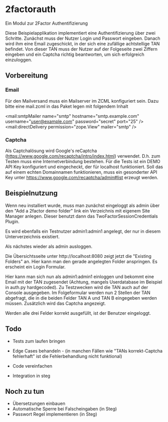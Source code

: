 # 2factorauth

Ein Modul zur 2Factor Authentifizierung

Diese Beispielapplikation implementiert eine Authentifizierung über zwei Schritte. Zunächst muss der Nutzer Login und Passwort eingeben. Danach wird ihm eine Email zugeschickt, in der sich eine zufällige achtstellige TAN befindet. Von dieser TAN muss der Nutzer auf der Folgeseite zwei Ziffern eingeben und ein Captcha richtig beantworten, um sich erfolgreich einzuloggen.

## Vorbereitung


### Email 

Für den Mailversand muss ein Mailserver im ZCML konfiguriert sein. Dazu bitte eine mail.zcml in das Paket legen mit folgendem Inhalt

<configure xmlns="http://namespaces.zope.org/zope"
           xmlns:mail="http://namespaces.zope.org/mail">
  <mail:smtpMailer
    name="smtp"
    hostname="smtp.example.com"
    username="user@example.com"
    password="secret"
    port="25"
    /> 
  <mail:directDelivery 
    permission="zope.View"
    mailer="smtp" />
</configure>

### Captcha

Als Captchalösung wird Google's reCaptcha (https://www.google.com/recaptcha/intro/index.html) verwendet. D.h. zum Testen muss eine Internetverbindung bestehen. Für die Tests ist ein DEMO API Key konfiguriert und eingecheckt, der für localhost funktioniert. Soll das auf einem echten Domainnamen funktionieren, muss ein gesonderter API Key unter https://www.google.com/recaptcha/admin#list erzeugt werden.


## Beispielnutzung

Wenn neu installiert wurde, muss man zunächst eingeloggt als admin über den "Add a 2factor demo folder" link ein Verzeichnis mit eigenem Site Manager anlegen. Dieser benutzt dann das TwoFactorSessionCredentials Plugin. 

Es wird ebenfalls ein Testnutzer admin1:admin1 angelegt, der nur in diesem Unterverzeichnis existiert.

Als nächstes wieder als admin ausloggen.

Die Übersichtsseite unter http://localhost:8080 zeigt jetzt die "Existing Folders" an. Hier kann man den gerade angelegten Folder anspringen. Es erscheint ein Login Formular.

Hier kann man sich nun als admin1:admin1 einloggen und bekommt eine Email mit der TAN zugesendet (Achtung, mangels Userdatabase im Beispiel in auth.py hardgecoded). Zu Testzwecken wird die TAN auch auf der Console ausgegeben. Im Folgeformular werden nun 2 Stellen der TAN abgefragt, die in die beiden Felder TAN A und TAN B eingegeben werden müssen. Zusätzlich wird das Captcha angezeigt. 

Werden alle drei Felder korrekt ausgefüllt, ist der Benutzer eingeloggt.


## Todo

* Tests zum laufen bringen
* Edge Cases behandeln - (in manchen Fällen wie "TANs korrekt-Captcha fehlerhaft" ist die Fehlerbehandlung nicht funktional) 
* Code vereinfachen

* Integration in steg


## Noch zu tun

* Übersetzungen einbauen
* Automatische Sperre bei Falscheingaben (in Steg)
* Passwort Regel implementieren (in Steg)

